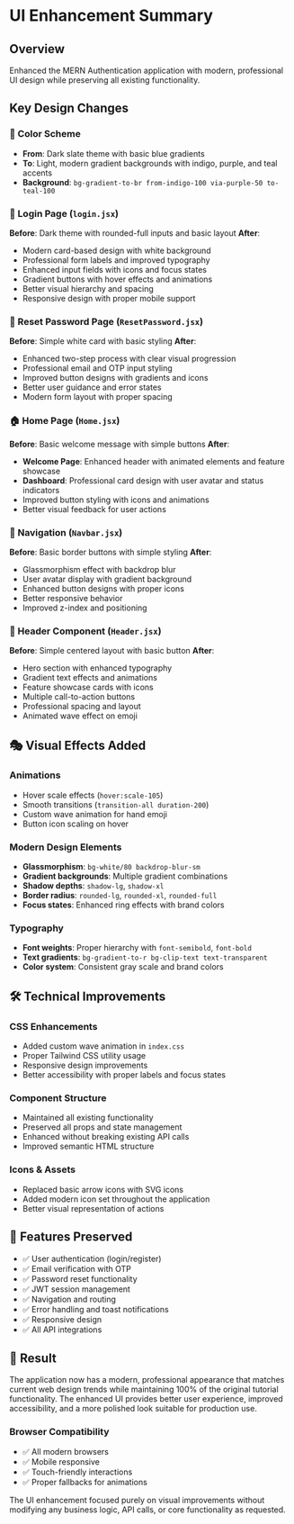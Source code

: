# UI Enhancement Summary

## Overview

Enhanced the MERN Authentication application with modern, professional UI design while preserving all existing functionality.

## Key Design Changes

### 🎨 Color Scheme

- **From**: Dark slate theme with basic blue gradients
- **To**: Light, modern gradient backgrounds with indigo, purple, and teal accents
- **Background**: `bg-gradient-to-br from-indigo-100 via-purple-50 to-teal-100`

### 🔐 Login Page (`login.jsx`)

**Before**: Dark theme with rounded-full inputs and basic layout
**After**:

- Modern card-based design with white background
- Professional form labels and improved typography
- Enhanced input fields with icons and focus states
- Gradient buttons with hover effects and animations
- Better visual hierarchy and spacing
- Responsive design with proper mobile support

### 🔄 Reset Password Page (`ResetPassword.jsx`)

**Before**: Simple white card with basic styling
**After**:

- Enhanced two-step process with clear visual progression
- Professional email and OTP input styling
- Improved button designs with gradients and icons
- Better user guidance and error states
- Modern form layout with proper spacing

### 🏠 Home Page (`Home.jsx`)

**Before**: Basic welcome message with simple buttons
**After**:

- **Welcome Page**: Enhanced header with animated elements and feature showcase
- **Dashboard**: Professional card design with user avatar and status indicators
- Improved button styling with icons and animations
- Better visual feedback for user actions

### 🧭 Navigation (`Navbar.jsx`)

**Before**: Basic border buttons with simple styling
**After**:

- Glassmorphism effect with backdrop blur
- User avatar display with gradient background
- Enhanced button designs with proper icons
- Better responsive behavior
- Improved z-index and positioning

### 📱 Header Component (`Header.jsx`)

**Before**: Simple centered layout with basic button
**After**:

- Hero section with enhanced typography
- Gradient text effects and animations
- Feature showcase cards with icons
- Multiple call-to-action buttons
- Professional spacing and layout
- Animated wave effect on emoji

## 🎭 Visual Effects Added

### Animations

- Hover scale effects (`hover:scale-105`)
- Smooth transitions (`transition-all duration-200`)
- Custom wave animation for hand emoji
- Button icon scaling on hover

### Modern Design Elements

- **Glassmorphism**: `bg-white/80 backdrop-blur-sm`
- **Gradient backgrounds**: Multiple gradient combinations
- **Shadow depths**: `shadow-lg`, `shadow-xl`
- **Border radius**: `rounded-lg`, `rounded-xl`, `rounded-full`
- **Focus states**: Enhanced ring effects with brand colors

### Typography

- **Font weights**: Proper hierarchy with `font-semibold`, `font-bold`
- **Text gradients**: `bg-gradient-to-r bg-clip-text text-transparent`
- **Color system**: Consistent gray scale and brand colors

## 🛠 Technical Improvements

### CSS Enhancements

- Added custom wave animation in `index.css`
- Proper Tailwind CSS utility usage
- Responsive design improvements
- Better accessibility with proper labels and focus states

### Component Structure

- Maintained all existing functionality
- Preserved all props and state management
- Enhanced without breaking existing API calls
- Improved semantic HTML structure

### Icons & Assets

- Replaced basic arrow icons with SVG icons
- Added modern icon set throughout the application
- Better visual representation of actions

## 🚀 Features Preserved

- ✅ User authentication (login/register)
- ✅ Email verification with OTP
- ✅ Password reset functionality
- ✅ JWT session management
- ✅ Navigation and routing
- ✅ Error handling and toast notifications
- ✅ Responsive design
- ✅ All API integrations

## 🎯 Result

The application now has a modern, professional appearance that matches current web design trends while maintaining 100% of the original tutorial functionality. The enhanced UI provides better user experience, improved accessibility, and a more polished look suitable for production use.

### Browser Compatibility

- ✅ All modern browsers
- ✅ Mobile responsive
- ✅ Touch-friendly interactions
- ✅ Proper fallbacks for animations

The UI enhancement focused purely on visual improvements without modifying any business logic, API calls, or core functionality as requested.
